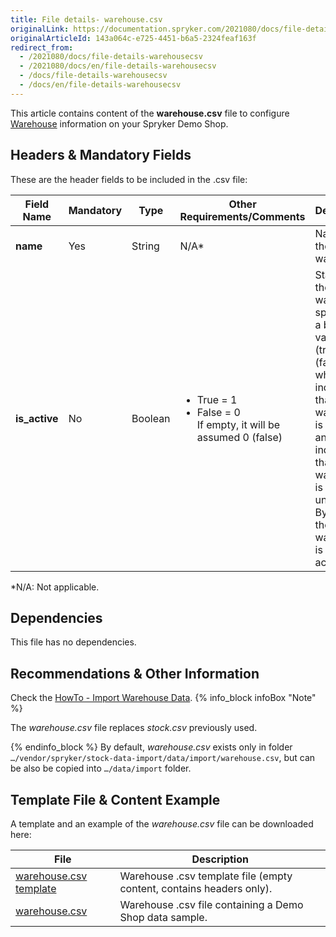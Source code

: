 ```yaml
---
title: File details- warehouse.csv
originalLink: https://documentation.spryker.com/2021080/docs/file-details-warehousecsv
originalArticleId: 143a064c-e725-4451-b6a5-2324feaf163f
redirect_from:
  - /2021080/docs/file-details-warehousecsv
  - /2021080/docs/en/file-details-warehousecsv
  - /docs/file-details-warehousecsv
  - /docs/en/file-details-warehousecsv
---
```


This article contains content of the **warehouse.csv** file to configure [Warehouse](https://documentation.spryker.com/2021080/docs/inventory-management) information on your Spryker Demo Shop.

## Headers & Mandatory Fields 
These are the header fields to be included in the .csv file:

| Field Name | Mandatory | Type | Other Requirements/Comments | Description |
| --- | --- | --- | --- | --- |
| **name** | Yes | String | N/A*| Name of the warehouse. |
| **is_active** | No | Boolean | <ul><li>True = 1</li><li>False = 0</li>If empty, it will be assumed 0 (false)</li></ul>|Status of the warehouse, specified in a boolean value: 1 (true) or 0 (false), where 1 indicates that the warehouse is available and 0 indicates that the warehouse is unavailable. By default, the warehouse is not active.|
*N/A: Not applicable.

## Dependencies
This file has no dependencies.

## Recommendations & Other Information
Check the [HowTo - Import Warehouse Data](/docs/scos/dev/tutorials-and-howtos/howtos/feature-howtos/data-imports/howto-import-warehouse-data.html).
{% info_block infoBox "Note" %}

The *warehouse.csv* file replaces *stock.csv* previously used. 

{% endinfo_block %}
By default, *warehouse.csv* exists only in folder `…/vendor/spryker/stock-data-import/data/import/warehouse.csv`, but can be also be copied into `…/data/import` folder. 


## Template File & Content Example
A template and an example of the *warehouse.csv* file can be downloaded here:

| File | Description |
| --- | --- |
| [warehouse.csv template](https://spryker.s3.eu-central-1.amazonaws.com/docs/Developer+Guide/Back-End/Data+Manipulation/Data+Ingestion/Data+Import/Data+Import+Categories/Commerce+Setup/Template+warehouse.csv) | Warehouse .csv template file (empty content, contains headers only). |
| [warehouse.csv](https://spryker.s3.eu-central-1.amazonaws.com/docs/Developer+Guide/Back-End/Data+Manipulation/Data+Ingestion/Data+Import/Data+Import+Categories/Commerce+Setup/warehouse.csv) | Warehouse .csv file containing a Demo Shop data sample. |
